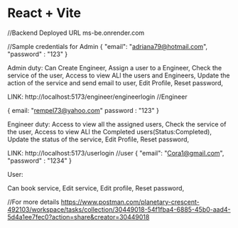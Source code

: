 # React + Vite
//Backend Deployed URL
ms-be.onrender.com

 //Sample credentials  for Admin 
{
      "email": "adriana79@hotmail.com",
      "password" : "123"
}

Admin duty:
Can Create Engineer,
Assign a user to a Engineer,
Check the service of the user,
Access to view ALl the users and Engineers,
Update the action of the service and send email to user,
Edit Profile,
Reset password,

LINK:
http://localhost:5173/engineer/engineerlogin
//Engineer

{ 
   email: "rempel73@yahoo.com"
   password : "123"
}

Engineer duty:
Access to view all the assigned users,
Check the service of the user,
Access to view ALl the Completed users(Status:Completed),
Update the status of the service,
Edit Profile,
Reset password,

LINK:
http://localhost:5173/userlogin
//user
 {
    "email": "Cora1@gmail.com",
    "password" : "1234"
}

User:

Can book service,
Edit service,
Edit profile,
Reset password,

//For more details
https://www.postman.com/planetary-crescent-492103/workspace/tasks/collection/30449018-54f1fba4-6885-45b0-aad4-5d4a1ee7fec0?action=share&creator=30449018
